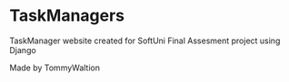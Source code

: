 # TaskManagers
 TaskManager website created for SoftUni Final Assesment project using Django

Made by TommyWaltion
